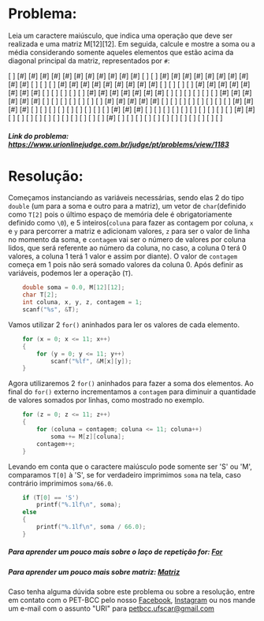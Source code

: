 # Problema:
Leia um caractere maiúsculo, que indica uma operação que deve ser realizada e uma matriz M[12][12]. Em seguida, calcule e mostre a soma ou a média considerando somente aqueles elementos que estão acima da diagonal principal da matriz, representados por `#`:
 
[ ] [#] [#] [#] [#] [#] [#] [#] [#] [#] [#] [#]
[ ] [ ] [#] [#] [#] [#] [#] [#] [#] [#] [#] [#]
[ ] [ ] [ ] [#] [#] [#] [#] [#] [#] [#] [#] [#]
[ ] [ ] [ ] [ ] [#] [#] [#] [#] [#] [#] [#] [#]
[ ] [ ] [ ] [ ] [ ] [#] [#] [#] [#] [#] [#] [#]
[ ] [ ] [ ] [ ] [ ] [ ] [#] [#] [#] [#] [#] [#]
[ ] [ ] [ ] [ ] [ ] [ ] [ ] [#] [#] [#] [#] [#]
[ ] [ ] [ ] [ ] [ ] [ ] [ ] [ ] [#] [#] [#] [#]
[ ] [ ] [ ] [ ] [ ] [ ] [ ] [ ] [ ] [#] [#] [#]
[ ] [ ] [ ] [ ] [ ] [ ] [ ] [ ] [ ] [ ] [#] [#]
[ ] [ ] [ ] [ ] [ ] [ ] [ ] [ ] [ ] [ ] [ ] [#]
[ ] [ ] [ ] [ ] [ ] [ ] [ ] [ ] [ ] [ ] [ ] [ ]
 
##### Link do problema: https://www.urionlinejudge.com.br/judge/pt/problems/view/1183
 
 
# Resolução:
 
Começamos instanciando as variáveis necessárias, sendo elas 2 do tipo `double` (um para a soma e outro para a matriz), um vetor de `char`(definido como `T[2]` pois o último espaço de memória dele é obrigatoriamente definido como `\0`), e 5 inteiros(`coluna` para fazer as contagem por coluna, `x` e `y` para percorrer a matriz e adicionam valores, `z` para ser o valor de linha no momento da soma, e `contagem` vai ser o número de valores por coluna lidos, que será referente ao número da coluna, no caso, a coluna 0 terá 0 valores, a coluna 1 terá 1 valor e assim por diante). O valor de `contagem` começa em 1 pois não será somado valores da coluna 0.
Após definir as variáveis, podemos ler a operação (`T`).
 
```c
    double soma = 0.0, M[12][12];
    char T[2];
    int coluna, x, y, z, contagem = 1;
    scanf("%s", &T);
```
 
Vamos utilizar 2 `for()` aninhados para ler os valores de cada elemento.
 
```c
    for (x = 0; x <= 11; x++)
    {
        for (y = 0; y <= 11; y++)
            scanf("%lf", &M[x][y]);
    }
```
 
Agora utilizaremos 2 `for()` aninhados para fazer a soma dos elementos. Ao final do `for()` externo incrementamos a `contagem` para diminuir a quantidade de valores somados por linhas, como mostrado no exemplo.
 
```c
    for (z = 0; z <= 11; z++)
    {
        for (coluna = contagem; coluna <= 11; coluna++)
            soma += M[z][coluna];
        contagem++;
    }
```
Levando em conta que o caractere maiúsculo pode somente ser 'S' ou 'M', comparamos `T[0]` à 'S', se for verdadeiro imprimimos `soma` na tela, caso contrário imprimimos `soma/66.0`.
 
```c
    if (T[0] == 'S')
        printf("%.1lf\n", soma);
    else
    {
        printf("%.1lf\n", soma / 66.0);
    }
```
##### Para aprender um pouco mais sobre o laço de repetição for: [For](http://linguagemc.com.br/a-estrutura-de-repeticao-for-em-c/)
 
##### Para aprender um pouco mais sobre matriz: [Matriz](http://linguagemc.com.br/matriz-em-c/)
 
Caso tenha alguma dúvida sobre este problema ou sobre a resolução, entre em contato com o PET-BCC pelo nosso
[Facebook](https://www.facebook.com/petbcc/),
[Instagram](https://www.instagram.com/petbcc.ufscar/)
ou nos mande um e-mail com o assunto "URI" para  petbcc.ufscar@gmail.com